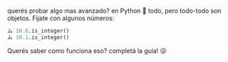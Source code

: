 
querés probar algo mas avanzado? en  Python  :snake:  todo, pero todo-todo son objetos. Fijate con algunos números: 


```python
ム 10.0.is_integer()
ム 10.1.is_integer()
```

Querés saber como funciona eso? completá la guía!  :stuck_out_tongue_winking_eye: